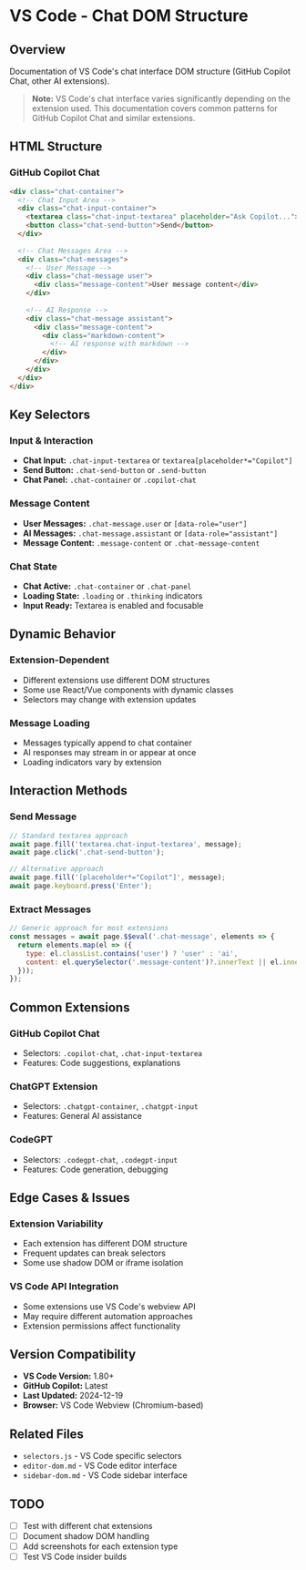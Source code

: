 # VS Code - Chat DOM Structure

## Overview
Documentation of VS Code's chat interface DOM structure (GitHub Copilot Chat, other AI extensions).

> **Note:** VS Code's chat interface varies significantly depending on the extension used.
> This documentation covers common patterns for GitHub Copilot Chat and similar extensions.

## HTML Structure

### **GitHub Copilot Chat**
```html
<div class="chat-container">
  <!-- Chat Input Area -->
  <div class="chat-input-container">
    <textarea class="chat-input-textarea" placeholder="Ask Copilot..."></textarea>
    <button class="chat-send-button">Send</button>
  </div>
  
  <!-- Chat Messages Area -->
  <div class="chat-messages">
    <!-- User Message -->
    <div class="chat-message user">
      <div class="message-content">User message content</div>
    </div>
    
    <!-- AI Response -->
    <div class="chat-message assistant">
      <div class="message-content">
        <div class="markdown-content">
          <!-- AI response with markdown -->
        </div>
      </div>
    </div>
  </div>
</div>
```

## Key Selectors

### **Input & Interaction**
- **Chat Input:** `.chat-input-textarea` or `textarea[placeholder*="Copilot"]`
- **Send Button:** `.chat-send-button` or `.send-button`
- **Chat Panel:** `.chat-container` or `.copilot-chat`

### **Message Content**
- **User Messages:** `.chat-message.user` or `[data-role="user"]`
- **AI Messages:** `.chat-message.assistant` or `[data-role="assistant"]`
- **Message Content:** `.message-content` or `.chat-message-content`

### **Chat State**
- **Chat Active:** `.chat-container` or `.chat-panel`
- **Loading State:** `.loading` or `.thinking` indicators
- **Input Ready:** Textarea is enabled and focusable

## Dynamic Behavior

### **Extension-Dependent**
- Different extensions use different DOM structures
- Some use React/Vue components with dynamic classes
- Selectors may change with extension updates

### **Message Loading**
- Messages typically append to chat container
- AI responses may stream in or appear at once
- Loading indicators vary by extension

## Interaction Methods

### **Send Message**
```javascript
// Standard textarea approach
await page.fill('textarea.chat-input-textarea', message);
await page.click('.chat-send-button');

// Alternative approach
await page.fill('[placeholder*="Copilot"]', message);
await page.keyboard.press('Enter');
```

### **Extract Messages**
```javascript
// Generic approach for most extensions
const messages = await page.$$eval('.chat-message', elements => {
  return elements.map(el => ({
    type: el.classList.contains('user') ? 'user' : 'ai',
    content: el.querySelector('.message-content')?.innerText || el.innerText
  }));
});
```

## Common Extensions

### **GitHub Copilot Chat**
- Selectors: `.copilot-chat`, `.chat-input-textarea`
- Features: Code suggestions, explanations

### **ChatGPT Extension**
- Selectors: `.chatgpt-container`, `.chatgpt-input`
- Features: General AI assistance

### **CodeGPT**
- Selectors: `.codegpt-chat`, `.codegpt-input`
- Features: Code generation, debugging

## Edge Cases & Issues

### **Extension Variability**
- Each extension has different DOM structure
- Frequent updates can break selectors
- Some use shadow DOM or iframe isolation

### **VS Code API Integration**
- Some extensions use VS Code's webview API
- May require different automation approaches
- Extension permissions affect functionality

## Version Compatibility
- **VS Code Version:** 1.80+
- **GitHub Copilot:** Latest
- **Last Updated:** 2024-12-19
- **Browser:** VS Code Webview (Chromium-based)

## Related Files
- `selectors.js` - VS Code specific selectors
- `editor-dom.md` - VS Code editor interface
- `sidebar-dom.md` - VS Code sidebar interface

## TODO
- [ ] Test with different chat extensions
- [ ] Document shadow DOM handling
- [ ] Add screenshots for each extension type
- [ ] Test VS Code insider builds 